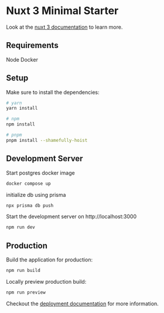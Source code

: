 # Nuxt 3 Minimal Starter

Look at the [nuxt 3 documentation](https://v3.nuxtjs.org) to learn more.

## Requirements

Node
Docker

## Setup

Make sure to install the dependencies:

```bash
# yarn
yarn install

# npm
npm install

# pnpm
pnpm install --shamefully-hoist
```

## Development Server

Start postgres docker image
```bash
docker compose up
```

initialize db using prisma
```bash
npx prisma db push
```

Start the development server on http://localhost:3000

```bash
npm run dev
```

## Production

Build the application for production:

```bash
npm run build
```

Locally preview production build:

```bash
npm run preview
```

Checkout the [deployment documentation](https://v3.nuxtjs.org/guide/deploy/presets) for more information.
